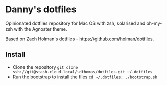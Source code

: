 # Danny's dotfiles #

Opinionated dotfiles repository for Mac OS with zsh, solarised and oh-my-zsh with the Agnoster theme.

Based on Zach Holman's dotfiles - https://github.com/holman/dotfiles.

## Install ##

- Clone the repository `git clone ssh://git@stash.cloud.local/~dthomas/dotfiles.git ~/.dotfiles`
- Run the bootstrap to install the files `cd ~/.dotfiles; ./bootstrap.sh`
